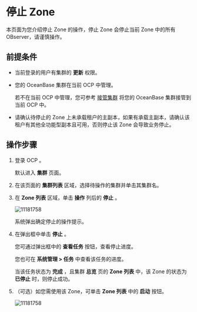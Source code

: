 停止 Zone
============================

本页面为您介绍停止 Zone 的操作，停止 Zone 会停止当前 Zone 中的所有 OBserver，请谨慎操作。

前提条件
-------------------------

* 当前登录的用户有集群的 **更新** 权限。

* 您的 OceanBase 集群在当前 OCP 中管理。

  若不在当前 OCP 中管理，您可参考 [接管集群](../100.take-over-a-cluster.md) 将您的 OceanBase 集群接管到当前 OCP 中。
  
* 请确认待停止的 Zone 上未承载租户的主副本，如果有承载主副本，请确认该租户有其他全功能型副本且可用，否则停止该 Zone 会导致业务停止。

操作步骤
-------------------------

1. 登录 OCP 。

   默认进入 **集群** 页面。

2. 在该页面的 **集群列表** 区域，选择待操作的集群并单击其集群名。

3. 在 **Zone 列表** 区域，单击 **操作** 列后的 **停止** 。

   ![11181758](https://help-static-aliyun-doc.aliyuncs.com/assets/img/zh-CN/1785987361/p355141.png)

   系统弹出确定停止的操作提示。

4. 在弹出框中单击 **停止** 。

   您可通过弹出框中的 **查看任务** 按钮，查看停止进度。

   您也可在 **系统管理 \> 任务** 中查看该任务的进度。

   当该任务状态为 **完成** ，且集群 **总览** 页的 **Zone 列表** 中，该 Zone 的状态为 **已停止** 时，则停止成功。

5. （可选）如您需使用该 Zone，可单击 **Zone 列表** 中的 **启动** 按钮。

   ![11181758](https://help-static-aliyun-doc.aliyuncs.com/assets/img/zh-CN/1785987361/p355139.png)
